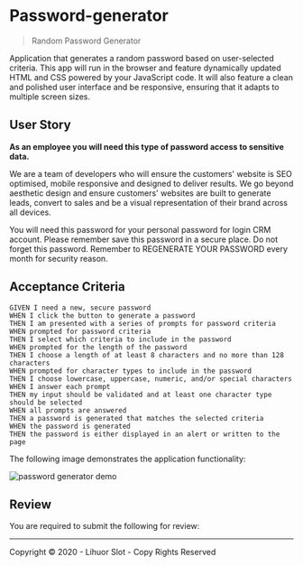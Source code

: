 # Password-generator

> Random Password Generator

Application that generates a random password based on user-selected criteria. This app will run in the browser and feature dynamically updated HTML and CSS powered by your JavaScript code. It will also feature a clean and polished user interface and be responsive, ensuring that it adapts to multiple screen sizes.

## User Story


**As an employee you will need this type of password access to sensitive data.**

We are a team of developers who will ensure the customers' website is SEO optimised, mobile responsive and designed to deliver results. We go beyond aesthetic design and ensure customers' websites are built to generate leads, convert to sales and be a visual representation of their brand across all devices.

You will need this password for your personal password for login CRM account. Please remember save this password in a secure place. Do not forget this password. Remember to REGENERATE YOUR PASSWORD every month for security reason.


## Acceptance Criteria

```
GIVEN I need a new, secure password
WHEN I click the button to generate a password
THEN I am presented with a series of prompts for password criteria
WHEN prompted for password criteria
THEN I select which criteria to include in the password
WHEN prompted for the length of the password
THEN I choose a length of at least 8 characters and no more than 128 characters
WHEN prompted for character types to include in the password
THEN I choose lowercase, uppercase, numeric, and/or special characters
WHEN I answer each prompt
THEN my input should be validated and at least one character type should be selected
WHEN all prompts are answered
THEN a password is generated that matches the selected criteria
WHEN the password is generated
THEN the password is either displayed in an alert or written to the page
```

The following image demonstrates the application functionality:

![password generator demo](./Assets/03-javascript-homework-demo.png)

## Review

You are required to submit the following for review:


- - -
Copyright © 2020 - Lihuor Slot - Copy Rights Reserved
